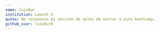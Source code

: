 ```yaml
---
name: luisDur
institution: Launch X
quote: No reconozco mi versión de antes de entrar a este bootcamp.
github_user: luisDur8
---
```

